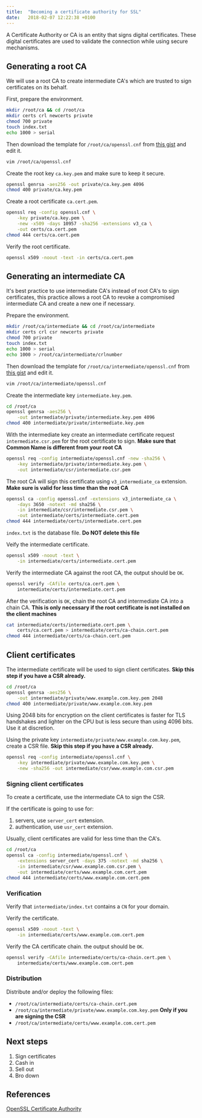 ```yaml
---
title:  "Becoming a certificate authority for SSL"
date:   2018-02-07 12:22:38 +0100
---
```


A Certificate Authority or CA is an entity that signs digital certificates.
These digital certificates are used to validate the connection while using secure mechanisms.

## Generating a root CA

We will use a root CA to create intermediate CA's which are trusted to sign certificates on its behalf.

First, prepare the environment.

```bash
mkdir /root/ca && cd /root/ca
mkdir certs crl newcerts private
chmod 700 private
touch index.txt
echo 1000 > serial
```

Then download the template for `/root/ca/openssl.cnf` from [this gist](https://gist.github.com/memogarcia/2ba4b4fee8a588a7448297bc8cc4e0d9) and edit it.

```bash
vim /root/ca/openssl.cnf
```

Create the root key `ca.key.pem` and make sure to keep it secure.

```bash
openssl genrsa -aes256 -out private/ca.key.pem 4096
chmod 400 private/ca.key.pem
```

Create a root certificate `ca.cert.pem`.

```bash
openssl req -config openssl.cnf \
    -key private/ca.key.pem \
    -new -x509 -days 10957 -sha256 -extensions v3_ca \
    -out certs/ca.cert.pem
chmod 444 certs/ca.cert.pem
```

Verify the root certificate.

```bash
openssl x509 -noout -text -in certs/ca.cert.pem
```

## Generating an intermediate CA

It's best practice to use intermediate CA's instead of root CA's to sign certificates, this practice allows a root CA to revoke a compromised intermediate CA and create a new one if necessary.

Prepare the environment.

```bash
mkdir /root/ca/intermediate && cd /root/ca/intermediate
mkdir certs crl csr newcerts private
chmod 700 private
touch index.txt
echo 1000 > serial
echo 1000 > /root/ca/intermediate/crlnumber
```

Then download the template for `/root/ca/intermediate/openssl.cnf` from [this gist](https://gist.github.com/memogarcia/4c82f92bb4daf7ebc22517df24ce7a61) and edit it.

```bash
vim /root/ca/intermediate/openssl.cnf
```

Create the intermediate key `intermediate.key.pem`.

```bash
cd /root/ca
openssl genrsa -aes256 \
    -out intermediate/private/intermediate.key.pem 4096
chmod 400 intermediate/private/intermediate.key.pem
```

With the intermediate key create an intermediate certificate request `intermediate.csr.pem` for the root certificate to sign. **Make sure that Common Name is different from your root CA**

```bash
openssl req -config intermediate/openssl.cnf -new -sha256 \
    -key intermediate/private/intermediate.key.pem \
    -out intermediate/csr/intermediate.csr.pem
```

The root CA will sign this certificate using `v3_intermediate_ca` extension. **Make sure is valid for less time than the root CA**

```bash
openssl ca -config openssl.cnf -extensions v3_intermediate_ca \
    -days 3650 -notext -md sha256 \
    -in intermediate/csr/intermediate.csr.pem \
    -out intermediate/certs/intermediate.cert.pem
chmod 444 intermediate/certs/intermediate.cert.pem
```

`index.txt` is the database file. **Do NOT delete this file**

Veify the intermediate certificate.

```bash
openssl x509 -noout -text \
    -in intermediate/certs/intermediate.cert.pem
```

Verify the intermediate CA against the root CA, the output should be `OK`.

```bash
openssl verify -CAfile certs/ca.cert.pem \
    intermediate/certs/intermediate.cert.pem
```

After the verification is `OK`, chain the root CA and intermediate CA into a chain CA. **This is only necessary if the root certificate is not installed on the client machines**

```bash
cat intermediate/certs/intermediate.cert.pem \
    certs/ca.cert.pem > intermediate/certs/ca-chain.cert.pem
chmod 444 intermediate/certs/ca-chain.cert.pem
```

## Client certificates

The intermediate certificate will be used to sign client certificates. **Skip this step if you have a CSR already.**

```bash
cd /root/ca
openssl genrsa -aes256 \
    -out intermediate/private/www.example.com.key.pem 2048
chmod 400 intermediate/private/www.example.com.key.pem
```

Using 2048 bits for encryption on the client certificates is faster for TLS handshakes and lighter on the CPU but is less secure than using 4096 bits. Use it at discretion.

Using the private key `intermediate/private/www.example.com.key.pem`, create a CSR file. **Skip this step if you have a CSR already.**

```bash
openssl req -config intermediate/openssl.cnf \
    -key intermediate/private/www.example.com.key.pem \
    -new -sha256 -out intermediate/csr/www.example.com.csr.pem
```

### Signing client certificates

To create a certificate, use the intermediate CA to sign the CSR.

If the certificate is going to use for:

1. servers, use `server_cert` extension.
2. authentication, use `usr_cert` extension.

Usually, client certificates are valid for less time than the CA's.

```bash
cd /root/ca
openssl ca -config intermediate/openssl.cnf \
    -extensions server_cert -days 375 -notext -md sha256 \
    -in intermediate/csr/www.example.com.csr.pem \
    -out intermediate/certs/www.example.com.cert.pem
chmod 444 intermediate/certs/www.example.com.cert.pem
```

### Verification

Verify that `intermediate/index.txt` contains a `CN` for your domain.

Verify the certificate.

```bash
openssl x509 -noout -text \
    -in intermediate/certs/www.example.com.cert.pem
```

Verify the CA certificate chain. the output should be `OK`.

```bash
openssl verify -CAfile intermediate/certs/ca-chain.cert.pem \
    intermediate/certs/www.example.com.cert.pem
```

### Distribution

Distribute and/or deploy the following files:

* `/root/ca/intermediate/certs/ca-chain.cert.pem`
* `/root/ca/intermediate/private/www.example.com.key.pem`  **Only if you are signing the CSR**
* `/root/ca/intermediate/certs/www.example.com.cert.pem`

## Next steps

1. Sign certificates
2. Cash in
3. Sell out
4. Bro down

## References

[OpenSSL Certificate Authority](https://jamielinux.com/docs/openssl-certificate-authority/index.html)